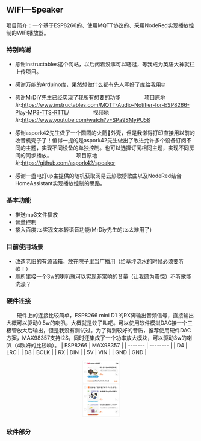## WIFI—Speaker
项目简介：一个基于ESP8266的、使用MQTT协议的、采用NodeRed实现播放控制的WIFI播放器。
### 特别鸣谢
- 感谢instructables这个网站，以后闲着没事可以瞎逛，等我成为英语大神就往上传项目。

- 感谢万能的Arduino库，果然想做什么都有先人写好了库给我用🤓

- 感谢MrDIY先生已经实现了我所有想要的功能
　　
　　项目原地址:https://www.instructables.com/MQTT-Audio-Notifier-for-ESP8266-Play-MP3-TTS-RTTL/
　　
　　视频地址:https://www.youtube.com/watch?v=SPa9SMyPU58
　　
- 感谢aspork42先生做了一个圆圆的火箭🚀外壳，但是我懒得打印直接用以前的收音机壳子了！值得一提的是aspork42先生做出了改进允许多个设备订阅不同的主题，实现不同设备的单独控制。也可以选择订阅相同主题，实现不同房间的同步播放。
　　
　　项目原地址:https://github.com/aspork42/speaker
　　
- 感谢一盏电灯up主提供的随机获取网易云热歌榜歌曲以及NodeRed结合HomeAssistant实现播放控制的思路。
### 基本功能
- 推送mp3文件播放
- 音量控制
- 接入百度tts实现文本转语音功能(MrDiy先生的tts太难用了)
### 目前使用场景
- 改造老旧的有源音箱，放在院子里当广播用（给草坪浇水的时候必须要听歌！）
- 厕所里接一个3w的喇叭就可以实现非常响的音量（让我颇为震惊）不听歌能洗澡？
### 硬件连接
　　硬件上的连接比较简单，ESP8266 mini D1 的RX脚输出音频信号，直接输出大概可以驱动0.5w的喇叭，大概就是蚊子叫吧。可以使用软件模拟DAC接一个三极管放大后输出，但是我没有测试过。为了得到较好的音质，推荐使用硬件DAC方案，MAX98357支持I2S，同时还集成了一个功率放大模块，可以驱动3w的喇叭（4欧姆的比较响）。
| ESP8266 | MAX98357 |
| ------- | -------- |
| D4      | LRC      |
| D8      | BCLK     |
| RX      | DIN      |
| 5V      | VIN      |
| GND     | GND      |

<div align="center">
<img src=https://github.com/best6000/WIFI-Speaker/blob/main/pic/1.jpg width=20%/>
</div>

### 软件部分

